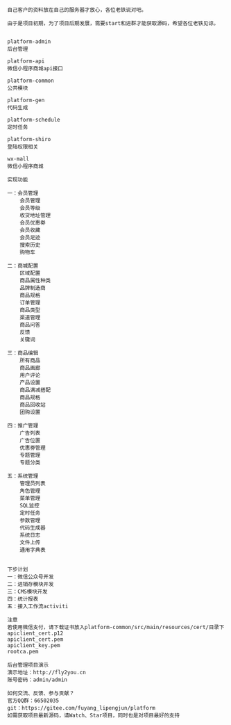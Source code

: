     自己客户的资料放在自己的服务器才放心，各位老铁说对吧。

    由于是项目初期，为了项目后期发展，需要start和进群才能获取源码，希望各位老铁见谅。


    platform-admin 
    后台管理

    platform-api 
    微信小程序商城api接口

    platform-common 
    公共模块

    platform-gen 
    代码生成

    platform-schedule 
    定时任务

    platform-shiro 
    登陆权限相关

    wx-mall 
    微信小程序商城

    实现功能

    一：会员管理
        会员管理
        会员等级
        收货地址管理
        会员优惠劵
        会员收藏
        会员足迹
        搜索历史
        购物车

    二：商城配置
        区域配置
        商品属性种类
        品牌制造商
        商品规格
        订单管理
        商品类型
        渠道管理
        商品问答
        反馈
        关键词

    三：商品编辑
        所有商品
        商品画廊
        用户评论
        产品设置
        商品满减搭配
        商品规格
        商品回收站
        团购设置

    四：推广管理
        广告列表
        广告位置
        优惠劵管理
        专题管理
        专题分类

    五：系统管理
        管理员列表
        角色管理
        菜单管理
        SQL监控
        定时任务
        参数管理
        代码生成器
        系统日志
        文件上传
        通用字典表


    下步计划
    一：微信公众号开发
    二：进销存模块开发
    三：CMS模块开发
    四：统计报表
    五：接入工作流activiti

    注意
    若使用微信支付，请下载证书放入platform-common/src/main/resources/cert/目录下
    apiclient_cert.p12
    apiclient_cert.pem
    apiclient_key.pem
    rootca.pem
    
    后台管理项目演示
    演示地址：http://fly2you.cn
    账号密码：admin/admin
    
    如何交流、反馈、参与贡献？
    官方QQ群：66502035
    git：https://gitee.com/fuyang_lipengjun/platform
    如需获取项目最新源码，请Watch、Star项目，同时也是对项目最好的支持
